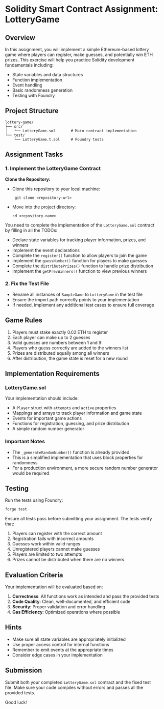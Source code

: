 # Solidity Smart Contract Assignment: LotteryGame

## Overview

In this assignment, you will implement a simple Ethereum-based lottery game where players can register, make guesses, and potentially win ETH prizes. This exercise will help you practice Solidity development fundamentals including:

- State variables and data structures
- Function implementation
- Event handling
- Basic randomness generation
- Testing with Foundry

## Project Structure

```
lottery-game/
├── src/
│   └── LotteryGame.sol       # Main contract implementation
└── test/
    └── LotteryGame.t.sol     # Foundry tests
```

## Assignment Tasks

### 1. Implement the LotteryGame Contract

**Clone the Repository:**
- Clone this repository to your local machine:
    ```
     git clone <repository-url>
     ```

- Move into the project directory:
    ```
    cd <repository-name>
    ```

You need to complete the implementation of the `LotteryGame.sol` contract by filling in all the TODOs:

- Declare state variables for tracking player information, prizes, and winners
- Implement the event declarations
- Complete the `register()` function to allow players to join the game
- Implement the `guessNumber()` function for players to make guesses
- Complete the `distributePrizes()` function to handle prize distribution
- Implement the `getPrevWinners()` function to view previous winners

### 2. Fix the Test File

- Rename all instances of `SampleGame` to `LotteryGame` in the test file
- Ensure the import path correctly points to your implementation
- If needed, implement any additional test cases to ensure full coverage

## Game Rules

1. Players must stake exactly 0.02 ETH to register
2. Each player can make up to 2 guesses
3. Valid guesses are numbers between 1 and 9
4. Players who guess correctly are added to the winners list
5. Prizes are distributed equally among all winners
6. After distribution, the game state is reset for a new round

## Implementation Requirements

### LotteryGame.sol

Your implementation should include:

- A `Player` struct with `attempts` and `active` properties
- Mappings and arrays to track player information and game state
- Events for important game actions
- Functions for registration, guessing, and prize distribution
- A simple random number generator

### Important Notes

- The `_generateRandomNumber()` function is already provided
- This is a simplified implementation that uses block properties for randomness
- For a production environment, a more secure random number generator would be required

## Testing

Run the tests using Foundry:

```bash
forge test
```

Ensure all tests pass before submitting your assignment. The tests verify that:

1. Players can register with the correct amount
2. Registration fails with incorrect amounts
3. Guesses work within valid ranges
4. Unregistered players cannot make guesses
5. Players are limited to two attempts
6. Prizes cannot be distributed when there are no winners

## Evaluation Criteria

Your implementation will be evaluated based on:

1. **Correctness**: All functions work as intended and pass the provided tests
2. **Code Quality**: Clean, well-documented, and efficient code
3. **Security**: Proper validation and error handling
4. **Gas Efficiency**: Optimized operations where possible

## Hints

- Make sure all state variables are appropriately initialized
- Use proper access control for internal functions
- Remember to emit events at the appropriate times
- Consider edge cases in your implementation

## Submission

Submit both your completed `LotteryGame.sol` contract and the fixed test file. Make sure your code compiles without errors and passes all the provided tests.

Good luck!